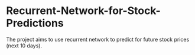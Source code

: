 # Recurrent-Network-for-Stock-Predictions
The project aims to use recurrent network to predict for future stock prices (next 10 days).
